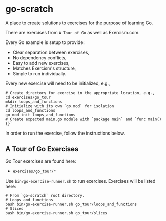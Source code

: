 # go-scratch
A place to create solutions to exercises for the purpose of learning Go.

There are exercises from `A Tour of Go` as well as Exercism.com.

Every Go example is setup to provide:
- Clear separation between exercises,
- No dependency conflicts,
- Easy to add new exercises,
- Matches Exercism's structure,
- Simple to run individually.

Every new exercise will need to be initialized, e.g.,
```
# Create directory for exercise in the appropriate location, e.g.,
cd exercises/go_tour
mkdir loops_and_functions
# Initialize with its own `go.mod` for isolation
cd loops_and_functions
go mod init loops_and_functions
# Create expected main.go module with `package main` and `func main() {}`
```

In order to run the exercise, follow the instructions below.

## A Tour of Go Exercises
Go Tour exercises are found here:
- `exercises/go_tour/*`

Use `bin/go-exercise-runner.sh` to run exercises.  Exercises will be listed here:

```
# From `go-scratch` root directory.
# Loops and functions
bash bin/go-exercise-runner.sh go_tour/loops_and_functions
# Slices
bash bin/go-exercise-runner.sh go_tour/slices

```
